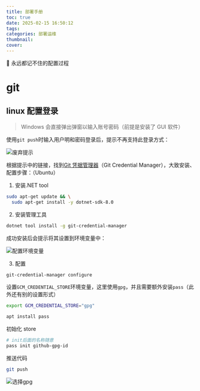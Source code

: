 ```yaml
---
title: 部署手册
toc: true
date: 2025-02-15 16:50:12
tags:
categories: 部署运维
thumbnail:
cover:
---
```


👋 永远都记不住的配置过程

<!--more -->

# git

## linux 配置登录

> Windows 会直接弹出弹窗以输入账号密码（前提是安装了 GUI 软件）

使用`git push`时输入用户明和密码登录后，提示不再支持此登录方式：

![废弃提示](https://s21.ax1x.com/2025/03/03/pEG7DfI.png)

根据提示中的链接，找到[Git 凭据管理器](https://github.com/git-ecosystem/git-credential-manager/blob/main/README.md)（Git Credential Manager），大致安装、配置步骤：（Ubuntu）

1. 安装.NET tool

```bash
sudo apt-get update && \
  sudo apt-get install -y dotnet-sdk-8.0
```

2. 安装管理工具

```bash
dotnet tool install -g git-credential-manager
```

成功安装后会提示将其设置到环境变量中：

![配置环境变量](https://s21.ax1x.com/2025/03/03/pEG766f.png)

3. 配置

```bash
git-credential-manager configure
```

设置`GCM_CREDENTIAL_STORE`环境变量，这里使用`gpg`，并且需要额外安装`pass`（此外还有别的设置形式）

```bash
export GCM_CREDENTIAL_STORE="gpg"
```

```bash
apt install pass
```

初始化 store

```bash
# init后面的名称随意
pass init github-gpg-id
```

推送代码

```bash
git push
```

![选择gpg](https://s21.ax1x.com/2025/03/03/pEG72nS.png)
